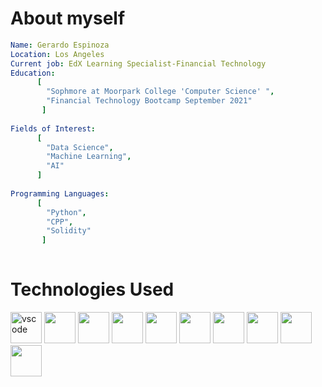 
# About myself

```yaml
Name: Gerardo Espinoza
Location: Los Angeles
Current job: EdX Learning Specialist-Financial Technology
Education:
      [ 
        "Sophmore at Moorpark College 'Computer Science' ",
        "Financial Technology Bootcamp September 2021"
       ]
        
Fields of Interest:
      [
        "Data Science",
        "Machine Learning",
        "AI"        
      ]
      
Programming Languages:
      [
        "Python",
        "CPP",
        "Solidity"
       ]
   
```

# Technologies Used
<p align="left">
<img src="https://cdn.jsdelivr.net/gh/devicons/devicon/icons/python/python-original-wordmark.svg"alt="vscode" width="50" height="50"/ />   
<img src="https://cdn.jsdelivr.net/gh/devicons/devicon/icons/pandas/pandas-original-wordmark.svg" width="50" height="50" />
<img src="https://cdn.jsdelivr.net/gh/devicons/devicon/icons/solidity/solidity-plain.svg" width="50" height="50"/>
<img src="https://cdn.jsdelivr.net/gh/devicons/devicon/icons/anaconda/anaconda-original-wordmark.svg"width="50" height="50" />
<img src="https://cdn.jsdelivr.net/gh/devicons/devicon/icons/visualstudio/visualstudio-plain.svg" width="50" height="50" />
<img src="https://cdn.jsdelivr.net/gh/devicons/devicon/icons/tensorflow/tensorflow-original.svg" width="50" height="50" />
<img src="https://cdn.jsdelivr.net/gh/devicons/devicon/icons/slack/slack-original.svg"  width="50" height="50"/>
<img src="https://cdn.jsdelivr.net/gh/devicons/devicon/icons/numpy/numpy-original-wordmark.svg" width="50" height="50"/>
<img src="https://cdn.jsdelivr.net/gh/devicons/devicon/icons/jupyter/jupyter-original-wordmark.svg" width="50" height="50"/>
<img src="https://cdn.jsdelivr.net/gh/devicons/devicon/icons/cplusplus/cplusplus-original.svg" width="50" height="50"/>
          
          
          
          
          
              

 
          
</p>
